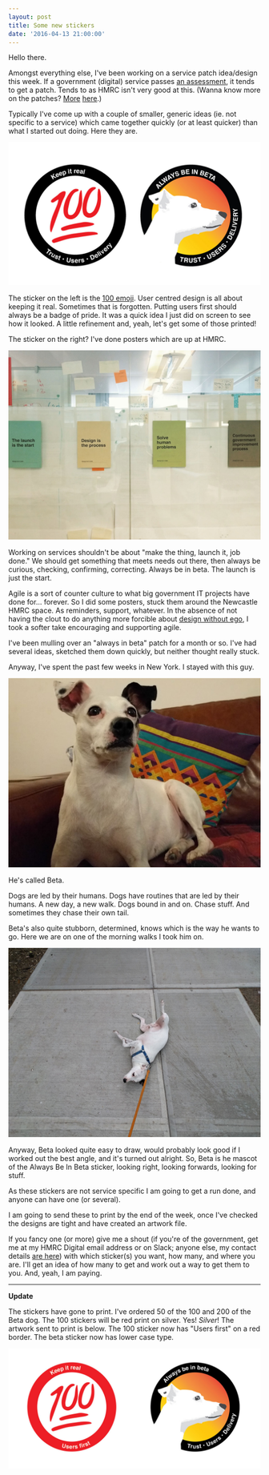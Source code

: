 ```yaml
---
layout: post
title: Some new stickers
date: '2016-04-13 21:00:00'
---
```

Hello there.

Amongst everything else, I've been working on a service patch idea/design this week. If a government (digital) service passes [an assessment](https://www.gov.uk/service-manual/digital-by-default/assessments-at-gds.html), it tends to get a patch. Tends to as HMRC isn't very good at this. (Wanna know more on the patches? [More](https://gds-missions-alpha.herokuapp.com/missions) [here](http://shannonigansdesign.com/portfolio/sticker-designs-for-moj-digital/).)

Typically I've come up with a couple of smaller, generic ideas (ie. not specific to a service) which came together quickly (or at least quicker) than what I started out doing. Here they are.

![](/assets/100-beta-stickers.jpg)

The sticker on the left is the [100 emoji](https://www.quora.com/What-does-the-100-emoji-generally-mean). User centred design is all about keeping it real. Sometimes that is forgotten. Putting users first should always be a badge of pride. It was a quick idea I just did on screen to see how it looked. A little refinement and, yeah, let's get some of those printed!

The sticker on the right? I've done posters which are up at HMRC.

![](/assets/always-be-in-beta-posters.jpg)

Working on services shouldn't be about "make the thing, launch it, job done." We should get something that meets needs out there, then always be curious, checking, confirming, correcting. Always be in beta. The launch is just the start.

Agile is a sort of counter culture to what big government IT projects have done for... forever. So I did some posters, stuck them around the Newcastle HMRC space. As reminders, support, whatever. In the absence of not having the clout to do anything more forcible about [design without ego](/design-is-the-process-and-when-designing-works), I took a softer take encouraging and supporting agile.

I've been mulling over an "always in beta" patch for a month or so. I've had several ideas, sketched them down quickly, but neither thought really stuck.

Anyway, I've spent the past few weeks in New York. I stayed with this guy.

![](/assets/beta-sitting.jpg)

He's called Beta.

Dogs are led by their humans. Dogs have routines that are led by their humans. A new day, a new walk. Dogs bound in and on. Chase stuff. And sometimes they chase their own tail.

Beta's also quite stubborn, determined, knows which is the way he wants to go. Here we are on one of the morning walks I took him on.

![](/assets/beta-laying-down.jpg)

Anyway, Beta looked quite easy to draw, would probably look good if I worked out the best angle, and it's turned out alright. So, Beta is he mascot of the Always Be In Beta sticker, looking right, looking forwards, looking for stuff.

As these stickers are not service specific I am going to get a run done, and anyone can have one (or several).

I am going to send these to print by the end of the week, once I've checked the designs are tight and have created an artwork file.

If you fancy one (or more) give me a shout (if you're of the government, get me at my HMRC Digital email address or on Slack; anyone else, my contact details [are here](/contact)) with which sticker(s) you want, how many, and where you are. I'll get an idea of how many to get and work out a way to get them to you. And, yeah, I am paying.

---

**Update**

The stickers have gone to print. I've ordered 50 of the 100 and 200 of the Beta dog. The 100 stickers will be red print on silver. Yes! *Silver*! The artwork sent to print is below. The 100 sticker now has "Users first" on a red border. The beta sticker now has lower case type.

![](/assets/100-and-beta-artwork.jpg)
